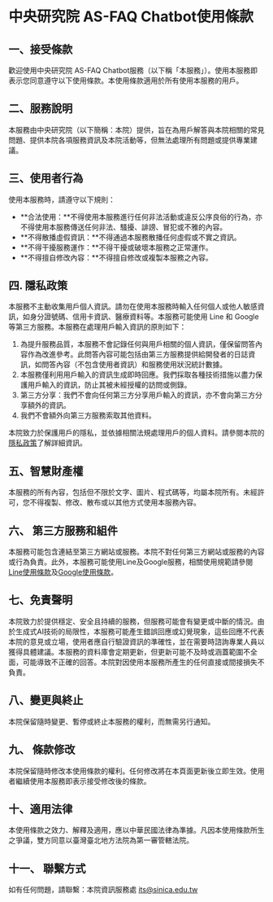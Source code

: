 # 中央研究院 AS-FAQ Chatbot使用條款

## 一、接受條款

歡迎使用中央研究院 AS-FAQ Chatbot服務（以下稱「本服務」）。使用本服務即表示您同意遵守以下使用條款。本使用條款適用於所有使用本服務的用戶。

## 二、服務說明

本服務由中央研究院（以下簡稱：本院）提供，旨在為用戶解答與本院相關的常見問題、提供本院各項服務資訊及本院活動等，但無法處理所有問題或提供專業建議。

## 三、使用者行為

使用本服務時，請遵守以下規則：

- **合法使用：**不得使用本服務進行任何非法活動或違反公序良俗的行為，亦不得使用本服務傳送任何非法、騷擾、誹謗、冒犯或不雅的內容。
- **不得散播虛假資訊：**不得通過本服務散播任何虛假或不實之資訊。
- **不得干擾服務運作：**不得干擾或破壞本服務之正常運作。
- **不得擅自修改內容：**不得擅自修改或複製本服務之內容。

## 四. 隱私政策

本服務不主動收集用戶個人資訊。請勿在使用本服務時輸入任何個人或他人敏感資訊，如身分證號碼、信用卡資訊、醫療資料等。本服務可能使用 Line 和 Google 等第三方服務。本服務在處理用戶輸入資訊的原則如下：

1. 為提升服務品質，本服務不會記錄任何與用戶相關的個人資訊，僅保留問答內容作為改進參考。此問答內容可能包括由第三方服務提供給開發者的日誌資訊，如問答內容（不包含使用者資訊）和服務使用狀況統計數據。
2. 本服務僅利用用戶輸入的資訊生成即時回應。我們採取各種技術措施以盡力保護用戶輸入的資訊，防止其被未經授權的訪問或側錄。
3. 第三方分享：我們不會向任何第三方分享用戶輸入的資訊，亦不會向第三方分享額外的資訊。
4. 我們不會額外向第三方服務索取其他資料。

本院致力於保護用戶的隱私，並依據相關法規處理用戶的個人資料。請參閱本院的[隱私政策](https://www.sinica.edu.tw/CP/377)了解詳細資訊。

## 五、智慧財產權

本服務的所有內容，包括但不限於文字、圖片、程式碼等，均屬本院所有。未經許可，您不得複製、修改、散布或以其他方式使用本服務內容。

## 六、 第三方服務和組件

本服務可能包含連結至第三方網站或服務。本院不對任何第三方網站或服務的內容或行為負責。此外，本服務可能使用Line及Google服務，相關使用規範請參閱[Line使用條款](https://terms.line.me/line_terms)及[Google使用條款](https://policies.google.com/terms)。

## 七、免責聲明

本院致力於提供穩定、安全且持續的服務，但服務可能會有變更或中斷的情況。由於生成式AI技術的局限性，本服務可能產生錯誤回應或幻覺現象，這些回應不代表本院的意見或立場，使用者應自行驗證資訊的準確性，並在需要時諮詢專業人員以獲得具體建議。本服務的資料庫會定期更新，但更新可能不及時或涵蓋範圍不全面，可能導致不正確的回答。本院對因使用本服務所產生的任何直接或間接損失不負責。

## 八、變更與終止

本院保留隨時變更、暫停或終止本服務的權利，而無需另行通知。

## 九、 條款修改

本院保留隨時修改本使用條款的權利。任何修改將在本頁面更新後立即生效。使用者繼續使用本服務即表示接受修改後的條款。

## 十、適用法律

本使用條款之效力、解釋及適用，應以中華民國法律為準據。凡因本使用條款所生之爭議，雙方同意以臺灣臺北地方法院為第一審管轄法院。

## 十一、 聯繫方式

如有任何問題，請聯繫：本院資訊服務處 its@sinica.edu.tw
